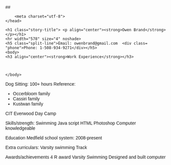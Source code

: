 ##<html>
    <head>
        <title>Spin-off of "Challenge: You can learn text tags"</title>
        <style>
        body {
            font-family: sans-serif;
        }
        
        .story-title {
            font-family: cursive;
        }
        code{
        
         font-family: "Monaco", "Lucida Console", monospace
         }
         .phone{
             position: absolute;
             left: 400;
             
             font-family: cursive;
         }
         .entry h5{
    font-size:36px;
    color:#000;
    font-weight:800;
}

.entry h5:hover{
    color:#f00;
}
#split-line{
    position: relative;
    left: 30px;
    border: 3px solid #73AD21;
}

</style>

        <meta charset="utf-8">
    </head>
    
    <h1 class="story-title"> <p align="center"><strong>Owen Brand</strong></p></h1>
    <hr width="578" size="4" noshade>
    <h5 class="split-line">Email: owenbrand@gmail.com  <div class= "phone">Phone: 1-508-934-9271</div></h5>
    <body>
    <h3 align="center"><strong>Work Experience</strong></h3>
       


    </body>
    
Dog Sitting: 100+ hours
Reference:
<ul>
<li>Occerbloom family</li>
<li>Cassiri family</li>
<li>Kustwan family</li>
</ul>
CIT Everwood Day Camp

Skills/strength:
Swimming
Java script
HTML
Photoshop
Computer knowledgeable 

Education
Medfield school system:
2008-present

Extra curriculars:
Varsity swimming
Track 

Awards/achievements
4 R award
Varsity Swimming
Designed and built computer


</html>

